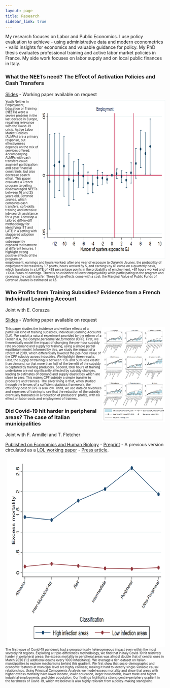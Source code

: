 ```yaml
---
layout: page
title: Research
sidebar_link: true
---
```


<p class="message">
  My research focuses on Labor and Public Economics. I use policy evaluation to achieve - using administrative data and modern econometrics - valid insights for economics and valuable guidance for policy. My PhD thesis evaluates professional training and active labor market policies in France. My side work focuses on labor supply and on local public finances in Italy. 
</p>

<h3>What the NEETs need? The Effect of Activation Policies and Cash Transfers</h3> <a href="slides_jun2021.pdf">Slides</a> - Working paper available on request

<p style="font-size:70%"><img src="gj.png" ALIGN="right" width="400" height="500">Youth Neither in Employment, Education or Training (NEETs) were a severe problem in the last decade in Europe, regaining relevance with the Covid-19 crisis. Active Labor Market Policies (ALMPs) are a primary response, but effectiveness depends on the mix of services offered. Accompanying ALMPs with cash transfers could augment participation and ease financial constraints, but also decrease search effort. This paper evaluates a French program targeting disadvantaged NEETs between 16 and 25 years old, <i>Garantie Jeunes</i>, which combines cash transfers, soft-skills training and intensive job-search assistance for a year. I develop a tailored diff-in-diff methodology for identifying ITT and LATE in a setting with staggered adoption and units subsequently exposed to treatment at different tenures. I highlight strong positive effects of the program on employment, earnings and hours worked: after one year of exposure to <i>Garantie Jeunes</i>, the probability of employment increased by 1.7 points, hours worked by 5, and earnings by 61 euros on a quarterly basis, which translates in a LATE of +28 percentage points in the probability of employment, +81 hours worked and +1004 Euros of earnings. There is no evidence of lower employability while participating to the program and receiving the cash transfer. These large effects come with a cost: the Marginal Value of Public Funds of <i>Garantie Jeunes</i> is estimated at 1.5. </p>

<h3>Who Profits from Training Subsidies? Evidence from a French Individual Learning Account</h3> 
Joint with E. Corazza 

<a href="presentation_chaire_nov2020.pdf">Slides</a> - Working paper available on request

<p style="font-size:70%"><img src="treatment.png" ALIGN="right" width="200" height="300">This paper studies the incidence and welfare effects of a particular kind of training subsidies, Individual Learning Accounts (ILA). We exploit a natural experiment provided by the reform of a French ILA, the <i>Compte personnel de formation</i> (CPF). First, we theoretically model the impact of changing the per-hour subsidy rate on demand and supply for training, using a simple partial equilibrium model. Informed by this, we study the impact of a reform of 2019, which differentially lowered the per-hour value of the CPF subsidy across industries. We highlight three results. First, the supply of training is between 15% and 50% less elastic than demand, so that more than half of the benefit of the subsidy is captured by training producers. Second, total hours of training undertaken are not significantly affected by subsidy changes, leading to estimates of demand and supply elasticities which are close to zero. This makes CPF subsidy a simple transfer to producers and trainees. The silver lining is that, when studied through the lenses of a sufficient statistics framework, the efficiency cost of CPF is also low. Third, we use data on revenues and expenses of training to see that the reduction of the subsidy eventually translates in a reduction of producers' profits, with no effect on labor costs and employment of trainers.</p>

<h3>Did Covid-19 hit harder in peripheral areas? The case of Italian municipalities</h3>  

Joint with F. Armillei and T. Fletcher 

<a href="https://www.sciencedirect.com/science/article/pii/S1570677X21000423">Published on Economics and Human Biology</a> - <a href="Covid_Paper_2_0___Published (1).pdf">Preprint</a> - A previous version circulated as a <a href="https://www.localopportunitieslab.it/wp-content/uploads/2020/10/Covid_paper-4.pdf">LOL working paper</a> - <a href="https://www.lavoce.info/archives/69032/dai-dati-comunali-una-mappa-del-rischio-coronavirus/">Press article</a>.

  <p style="font-size:70%"><img src="extra_march_by_classe.png" ALIGN="right" width="500" height="600">The first wave of Covid-19 pandemic had a geographically heterogeneous impact even within the most severely hit regions. Exploiting a triple-differences methodology, we find that in Italy Covid-19 hit relatively harder in peripheral areas: the excess mortality in peripheral areas was almost double that of central ones in March 2020 (1.2 additional deaths every 1000 inhabitants). We leverage a rich dataset on Italian municipalities to explore mechanisms behind this gradient. We first show that socio-demographic and economic features at municipal level are highly collinear, making it hard to identify single-variable causal relationships. Using Principal Components Analysis we model excess mortality and show that areas with higher excess mortality have lower income, lower education, larger households, lower trade and higher industrial employments, and older population. Our findings highlight a strong centre-periphery gradient in the harshness of Covid-19, which we believe is also highly relevant from a policy-making standpoint.</p>
